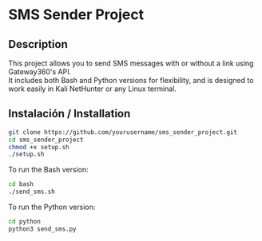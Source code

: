 # SMS Sender Project

## Description
This project allows you to send SMS messages with or without a link using Gateway360's API.  
It includes both Bash and Python versions for flexibility, and is designed to work easily in Kali NetHunter or any Linux terminal.

## Instalación / Installation
```bash
git clone https://github.com/yourusername/sms_sender_project.git
cd sms_sender_project
chmod +x setup.sh
./setup.sh
```

To run the Bash version:
```bash
cd bash
./send_sms.sh
```

To run the Python version:
```bash
cd python
python3 send_sms.py
```
